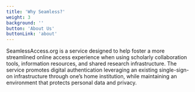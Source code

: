```yaml
---
title: 'Why Seamless?'
weight: 3
background: ''
button: 'About Us'
buttonLink: 'about'
---
```


SeamlessAccess.org is a service designed to help foster a more streamlined online access experience when using scholarly collaboration tools, information resources, and shared research infrastructure. The service promotes digital authentication leveraging an existing single-sign-on infrastructure through one’s home institution, while maintaining an environment that protects personal data and privacy.
